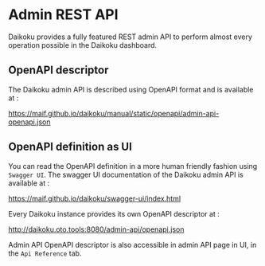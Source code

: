 # Admin REST API
Daikoku provides a fully featured REST admin API to perform almost every operation possible in the Daikoku dashboard.

## OpenAPI descriptor

The Daikoku admin API is described using OpenAPI format and is available at :

https://maif.github.io/daikoku/manual/static/openapi/admin-api-openapi.json

## OpenAPI definition as UI

You can read the OpenAPI definition in a more human friendly fashion using `Swagger UI`. The swagger UI documentation of the Daikoku admin API is available at :

https://maif.github.io/daikoku/swagger-ui/index.html

Every Daikoku instance provides its own OpenAPI descriptor at :

http://daikoku.oto.tools:8080/admin-api/openapi.json 

Admin API OpenAPI descriptor is also accessible in admin API page in UI, in the `Api Reference` tab.
